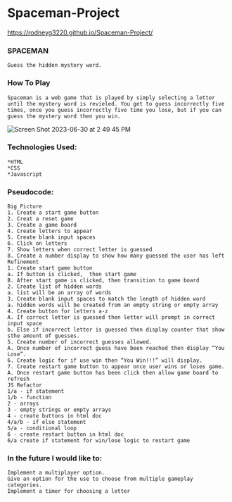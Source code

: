 # Spaceman-Project
https://rodneyg3220.github.io/Spaceman-Project/

### SPACEMAN

```
Guess the hidden mystery word.
```

### How To Play

```
Spaceman is a web game that is played by simply selecting a letter until the mystery word is revieled. You get to guess incorrectly five times, once you guess incorrectly five time you lose, but if you can guess the mystery word then you win.
```


![Screen Shot 2023-06-30 at 2 49 45 PM](https://github.com/Rodneyg3220/Spaceman-Project/assets/137218767/2e4d9ed2-44bc-4e57-80c1-c6edde405755)


### Technologies Used: 

```
*HTML 
*CSS 
*Javascript
```


### Pseudocode:

```
Big Picture
1. Create a start game button
2. Creat a reset game
3. Create a game board
4. Create letters to appear
5. Create blank input spaces
6. Click on letters
7. Show letters when correct letter is guessed
8. Create a number display to show how many guessed the user has left
Refinement
1. Create start game button
a. If button is clicked,  then start game
B. After start game is clicked, then transition to game board
2. Create list of hidden words
a. list will be an array of words
3. Create blank input spaces to match the length of hidden word
a. hidden words will be created from an empty string or empty array
4. Create button for letters a-z
A. If correct letter is guessed then letter will prompt in correct input space
b. Else if incorrect letter is guessed then display counter that show sthe amount of guesses.
5. Create number of incorrect guesses allowed.
A. Once number of incorrect guess have been reached then display “You Lose”.
6. Create logic for if use win then “You Win!!!” will display.
7. Create restart game button to appear once user wins or loses game.
A. Once restart game button has been click then allow game board to refresh
JS Refactor
1/a - if statement
1/b - function
2 - arrays
3 - empty strings or empty arrays
4 - create buttons in html doc
4/a/b - if else statement
5/a - conditional loop
6 - create restart button in html doc
6/a create if statement for win/lose logic to restart game
```

### In the future I would like to:

```
Implement a multiplayer option.
Give an option for the use to choose from multiple gameplay categories.
Implement a timer for choosing a letter
```


